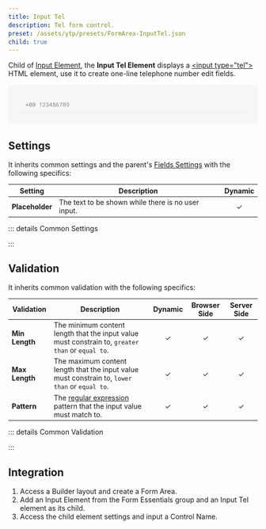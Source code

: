 ```yaml
---
title: Input Tel
description: Tel form control.
preset: /assets/ytp/presets/FormArea-InputTel.json
child: true
---
```


<!--@include: ./_partials/intro-->

Child of [Input Element](./input), the **Input Tel Element** displays a [\<input type="tel"\>](https://developer.mozilla.org/en-US/docs/Web/HTML/Element/input/tel) HTML element, use it to create one-line telephone number edit fields.

![Input Tel Element](./assets/input-tel.webp)

## Settings

It inherits common settings and the parent's [Fields Settings](./input#fields-settings) with the following specifics:

| Setting | Description | Dynamic |
| ------- | ----------- | :-----: |
| **Placeholder** | The text to be shown while there is no user input. | &#x2713; |

::: details Common Settings
<!--@include: ./_partials/common-settings-->
:::

## Validation

It inherits common validation with the following specifics:

| Validation | Description | Dynamic | Browser Side | Server Side |
| ---------- | ----------- | :-----: | :----------: | :---------: |
| **Min Length** | The minimum content length that the input value must constrain to, `greater than` or `equal to`. | &#x2713; | &#x2713; | &#x2713; |
| **Max Length** | The maximum content length that the input value must constrain to, `lower than` or `equal to`. | &#x2713; | &#x2713; | &#x2713; |
| **Pattern** | The [regular expression](https://developer.mozilla.org/en-US/docs/Web/JavaScript/Guide/Regular_Expressions) pattern that the input value must match to. | &#x2713; | &#x2713; | &#x2713; |

::: details Common Validation
<!--@include: ./_partials/common-validation-->
:::

## Integration

1. Access a Builder layout and create a Form Area.
1. Add an Input Element from the Form Essentials group and an Input Tel element as its child.
1. Access the child element settings and input a Control Name.
